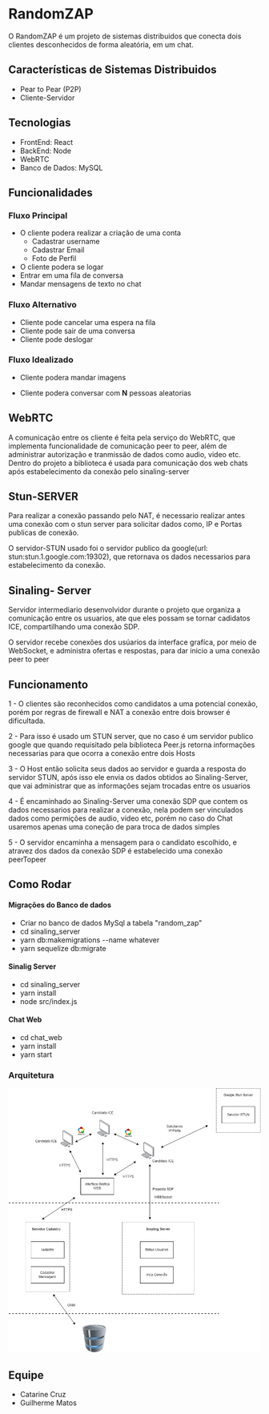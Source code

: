 # RandomZAP
O RandomZAP é um projeto de sistemas distribuidos que conecta dois clientes desconhecidos de forma aleatória, em um chat.

## Características de Sistemas Distribuidos
- Pear to Pear (P2P)
- Cliente-Servidor

## Tecnologias 
- FrontEnd: React
- BackEnd: Node
- WebRTC
- Banco de Dados: MySQL

## Funcionalidades
### Fluxo Principal
- O cliente podera realizar a criação de uma conta
    * Cadastrar username
    * Cadastrar Email
    * Foto de Perfil
- O cliente podera se logar
- Entrar em uma fila de conversa
- Mandar mensagens de texto no chat

### Fluxo Alternativo
- Cliente pode cancelar uma espera na fila
- Cliente pode sair de uma conversa
- Cliente pode deslogar

### Fluxo Idealizado
- Cliente podera mandar imagens

- Cliente podera conversar com **N** pessoas aleatorias

## WebRTC
A comunicação entre os cliente é feita pela serviço do WebRTC, que implementa funcionalidade de comunicação peer to peer, além de administrar autorização e tranmissão de dados como audio, video etc. Dentro do projeto a biblioteca é usada para comunicação dos web chats após estabelecimento da conexão pelo sinaling-server

## Stun-SERVER
Para realizar a conexão passando pelo NAT, é necessario realizar antes uma conexão com o stun server para solicitar dados como, IP e Portas publicas de conexão.

O servidor-STUN usado foi o servidor publico da google(url: stun:stun.1.google.com:19302), que retornava os dados necessarios para estabelecimento da conexão.

## Sinaling- Server
Servidor intermediario desenvolvidor durante o projeto que organiza a comunicação entre os usuarios, ate que eles possam se tornar cadidatos ICE, compartilhando uma conexão SDP.

O servidor recebe conexões dos usúarios da interface grafíca, por meio de WebSocket, e administra ofertas e respostas, para dar inicio a uma conexão peer to peer

## Funcionamento
1 - O clientes são reconhecidos como candidatos a uma potencial conexão, porém por regras de firewall e NAT a conexão entre dois browser é dificultada.

2 - Para isso é usado um STUN server, que no caso é um servidor publico google que quando requisitado pela biblioteca Peer.js retorna informações necessarias para que ocorra a conexão entre dois Hosts

3 - O Host então solicita seus dados ao servidor e guarda a resposta do servidor STUN, após isso ele envia os dados obtidos ao Sinaling-Server, que vai administrar que as informações sejam trocadas entre os usuarios

4 - É encaminhado ao Sinaling-Server uma conexão SDP que contem os dados necessarios para realizar a conexão, nela podem ser vinculados dados como permições de audio, video etc, porém no caso do Chat usaremos apenas uma coneção de para troca de dados simples

5 - O servidor encaminha a mensagem para o candidato escolhido, e atravez dos dados da conexão SDP é estabelecido uma conexão peerTopeer

## Como Rodar
#### Migrações do Banco de dados
* Criar no banco de dados MySql a tabela "random_zap"
* cd sinaling_server
* yarn db:makemigrations --name whatever
* yarn sequelize db:migrate

#### Sinalig Server
* cd sinaling_server
* yarn install
* node src/index.js

#### Chat Web
* cd chat_web
* yarn install
* yarn start


### Arquitetura

<img src="arquiteturaSD.png">

## Equipe
- Catarine Cruz
- Guilherme Matos 